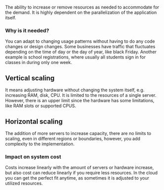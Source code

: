 The ability to increase or remove resources as needed to accommodate for the demand. It is highly dependent on the parallelization of the application itself.

### Why is it needed?
You can adapt to changing usage patterns without having to do any code changes or design changes.
Some businesses have traffic that fluctuates depending on the time of day or the day of year, like black Friday.
Another example is school registrations, where usually all students sign in for classes in during only one week.

## Vertical scaling
It means adjusting hardware without changing the system itself, e.g. increasing RAM, disk, CPU. It is limited to the resources of a single server. However, there is an upper limit since the hardware has some limitations, like RAM slots or supported CPUS.
## Horizontal scaling
The addition of more servers to increase capacity, there are no limits to scaling, even in different regions or boundaries, however, you add complexity to the implementation.
### Impact on system cost
Costs increase linearly with the amount of servers or hardware increase, but also cost can reduce linearly if you require less resources.
In the cloud you can get the perfect fit anytime, as sometimes it is adjusted to your utilized resources.
